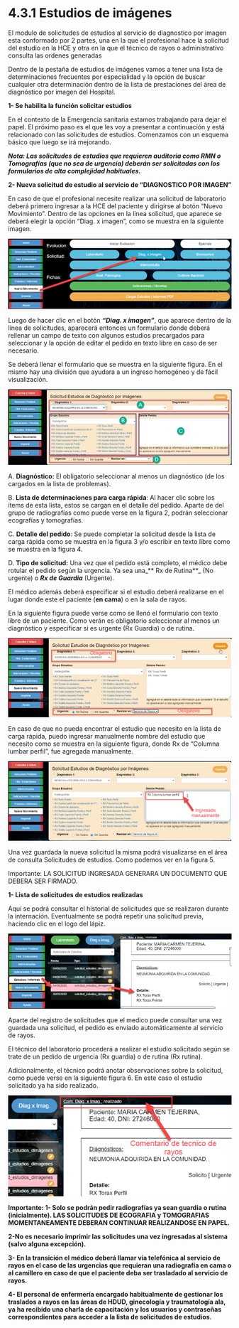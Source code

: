 # 4.3.1 Estudios de imágenes

El modulo de solicitudes de estudios al servicio de diagnostico por imagen esta conformado por 2 partes, una en la que el profesional hace la solicitud del estudio en la HCE y otra en la que el técnico de rayos o administrativo consulta las ordenes generadas

Dentro de la pestaña de estudios de imágenes vamos a tener una lista de determinaciones frecuentes por especialidad y la opción de buscar cualquier otra determinación dentro de la lista de prestaciones del área de diagnóstico por imagen del Hospital.

**1-      Se habilita la función solicitar estudios**

En el contexto de la Emergencia sanitaria estamos trabajando para dejar el papel. El próximo paso es el que les voy a presentar a continuación y está relacionado con las solicitudes de estudios. Comenzamos con un esquema básico que luego se irá mejorando.

_**Nota: Las solicitudes de estudios que requieren auditoria como RMN o Tomografías (que no sea de urgencia) deberán ser solicitadas con los formularios de alta complejidad habituales.**_

**2-      Nueva solicitud de estudio al servicio de “DIAGNOSTICO POR IMAGEN”**

En caso de que el profesional necesite realizar una solicitud de laboratorio deberá primero ingresar a la HCE del paciente y dirigirse al botón “Nuevo Movimiento”. Dentro de las opciones en la línea solicitud, que aparece se deberá elegir la opción “Diag. x imagen”, como se muestra en la siguiente imagen.

![Acceso a Nueva Solicitud](<../../.gitbook/assets/image (33).png>)

Luego de hacer clic en el botón _**“Diag. x imagen”**_, que aparece dentro de la línea de solicitudes, aparecerá entonces un formulario donde deberá rellenar un campo de texto con algunos estudios precargados para seleccionar y la opción de editar el pedido en texto libre en caso de ser necesario.

Se deberá llenar el formulario que se muestra en la siguiente figura. En el mismo hay una división que ayudara a un ingreso homogéneo y de fácil visualización.

![Formulario de solicitud de estudio: Radiografía](<../../.gitbook/assets/image (103).png>)

A.      **Diagnóstico:** El obligatorio seleccionar al menos un diagnóstico (de los cargados en la lista de problemas).

B.      **Lista de determinaciones para carga rápida**: Al hacer clic sobre los ítems de esta lista, estos se cargan en el detalle del pedido. Aparte de del grupo de radiografías como puede verse en la figura 2, podrán seleccionar ecografías y tomografías.

C.      **Detalle del pedido**: Se puede completar la solicitud desde la lista de carga rápida como se muestra en la figura 3 y/o escribir en texto libre como se muestra en la figura 4.

D.      **Tipo de solicitud:** Una vez que el pedido está completo, el médico debe rotular el pedido según la urgencia. Ya sea una_** Rx de Rutina**_ (No urgente) o _**Rx de Guardia**_ (Urgente).

El médico además deberá especificar si el estudio deberá realizarse en el lugar donde este el paciente (**en cama**) o en la sala de rayos.

En la siguiente figura puede verse como se llenó el formulario con texto libre de un paciente. Como verán es obligatorio seleccionar al menos un diagnóstico y especificar si es urgente (Rx Guardia) o de rutina.

![Ejemplo solicitud radiografía](<../../.gitbook/assets/image (46).png>)

En caso de que no pueda encontrar el estudio que necesito en la lista de carga rápida, puedo ingresar manualmente nombre del estudio que necesito como se muestra en la siguiente figura, donde Rx de “Columna lumbar perfil”, fue agregada manualmente.

![Editando manualmente el pedido](<../../.gitbook/assets/image (89).png>)

Una vez guardada la nueva solicitud la misma podrá visualizarse en el área de consulta Solicitudes de estudios. Como podemos ver en la figura 5.

Importante: LA SOLICITUD INGRESADA GENERARA UN DOCUMENTO QUE DEBERA SER FIRMADO.

**1-      Lista de solicitudes de estudios realizadas**

Aquí se podrá consultar el historial de solicitudes que se realizaron durante la internación. Eventualmente se podrá repetir una solicitud previa, haciendo clic en el logo del lápiz.

![Captura de lista de solicitudes estudios](<../../.gitbook/assets/image (13).png>)

Aparte del registro de solicitudes que el medico puede consultar una vez guardada una solicitud, el pedido es enviado automáticamente al servicio de rayos.

El técnico del laboratorio procederá a realizar el estudio solicitado según se trate de un pedido de urgencia (Rx guardia) o de rutina (Rx rutina).

Adicionalmente, el técnico podrá anotar observaciones sobre la solicitud, como puede verse en la siguiente figura 6. En este caso el estudio solicitado ya ha sido realizado.

![Observación técnico de rayos](<../../.gitbook/assets/image (109).png>)

**Importante: 1- Solo se podrán pedir radiografías ya sean guardia o rutina (inicialmente). LAS SOLICITUDES DE ECOGRAFIA y TOMOGRAFIAS MOMENTANEAMENTE DEBERAN CONTINUAR REALIZANDOSE EN PAPEL.**

**2-No es necesario imprimir las solicitudes una vez ingresadas al sistema (salvo alguna excepción).**

**3- En la transición el médico deberá llamar vía telefónica al servicio de rayos en el caso de las urgencias que requieran una radiografía en cama o al camillero en caso de que el paciente deba ser trasladado al servicio de rayos.**

**4- El personal de enfermería encargado habitualmente de gestionar los traslados a rayos en las áreas de HDUD, ginecología y traumatología ala, ya ha recibido una charla de capacitación y los usuarios y contraseñas correspondientes para acceder a la lista de solicitudes de estudios.**
